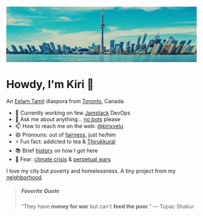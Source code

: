 ![City of Toronto, 2025](https://raw.githubusercontent.com/kirixvelu/kirixvelu/refs/heads/main/toronto-1.webp)

# Howdy, I'm Kiri 👋

An [Eelam Tamil](https://www.nationalia.info/profile/44/tamil-eelam) diaspora from [Toronto](https://www.toronto.ca), Canada. 

- 🔭 Currently working on few [Jamstack](https://jamstack.org) DevOps
- 💬 Ask me about anything... [no bots](https://psychcentral.com/lib/the-importance-of-connection) please
- 📫 How to reach me on the web: [@kirixvelu](https://linktr.ee/kirixvelu)
- 😄 Pronouns: out of [fairness](https://pronouns.org), just he/him
- ⚡ Fun fact: addicted to tea & [Thirukkural](https://thirukkural.io)
- 📚 Brief [history](https://pearlaction.org/genocide-legal-briefing/) on how I got here
- 🤔 Fear: [climate crisis](https://davidsuzuki.org/our-work/) & [perpetual wars](https://www.visionofhumanity.org/about/)

I love my city but poverty and homelessness. A tiny project from my [neighborhood](https://scarboroughtenants.ca).

> ##### Favorite Quote
>  “They have **money for war** but can't **feed the poor**.”
> ― Tupac Shakur


